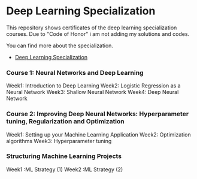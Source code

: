 # Deep Learning Specialization 
This repository shows certificates of the deep learning specialization courses. Due to "Code of Honor" i am not 
adding my solutions and codes.

You can find more about the specialization.
* [Deep Learning Specialization](https://www.coursera.org/specializations/deep-learning?utm_source=gg&utm_medium=sem&utm_content=17-DeepLearning-ROW&campaignid=6465471773&adgroupid=77415260637&device=c&keyword=coursera%20deep%20learning%20ai&matchtype=e&network=g&devicemodel=&adpostion=&creativeid=379493352691&hide_mobile_promo&gclid=EAIaIQobChMItrady8ms6wIVxdmyCh25mgTwEAAYASAAEgKuCvD_BwE)

### Course 1: Neural Networks and Deep Learning
Week1: Introduction to Deep Learning
Week2: Logistic Regression as a Neural Network
Week3: Shallow Neural Network
Week4: Deep Neural Network

### Course 2: Improving Deep Neural Networks: Hyperparameter tuning, Regularization and Optimization
Week1: Setting up your Machine Learning Application
Week2: Optimization algorithms
Week3: Hyperparameter tuning

### Structuring Machine Learning Projects
Week1 :ML Strategy (1)
Week2 :ML Strategy (2)


